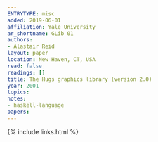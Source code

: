 ```yaml
---
ENTRYTYPE: misc
added: 2019-06-01
affiliation: Yale University
ar_shortname: GLib 01
authors:
- Alastair Reid
layout: paper
location: New Haven, CT, USA
read: false
readings: []
title: The Hugs graphics library (version 2.0)
year: 2001
topics:
notes:
- haskell-language
papers:
---
```


{% include links.html %}

